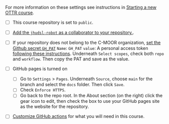 
For more information on these settings see instructions in [Starting a new OTTR course](https://www.ottrproject.org/getting_started.html#starting-a-new-ottr-course).

- [ ] This course repository is set to `public`.
- [ ] [Add the `jhudsl-robot` as a collaborator to your repository.](https://www.ottrproject.org/getting_started.html#5_Add_jhudsl-robot_as_a_collaborator).

- [ ] If your repository does not belong to the C-MOOR organization, [set the Github secret `GH_PAT`](https://www.ottrproject.org/getting_started.html#6_Set_up_your_GitHub_personal_access_token)
  `Name`:  `GH_PAT`
  `value`: A personal access token [following these instructions](https://docs.github.com/en/authentication/keeping-your-account-and-data-secure/creating-a-personal-access-token#creating-a-token).
  Underneath `Select scopes`, check both `repo` and `workflow`.
  Then copy the PAT and save as the value.
  
- [ ] GitHub pages is turned on
  - [ ] Go to `Settings` > `Pages`. Underneath `Source`, choose `main` for the branch and select the `docs` folder. Then click `Save`.  
  - [ ] Check `Enforce HTTPS`.
  - [ ] Go back to the repo root.  In the About section (on the right) click the gear icon to edit, then check the box to use your GitHub pages site as the website for the repository.

- [ ] [Customize GitHub actions](https://www.ottrproject.org/customize-robots.html) for what you will need in this course.

